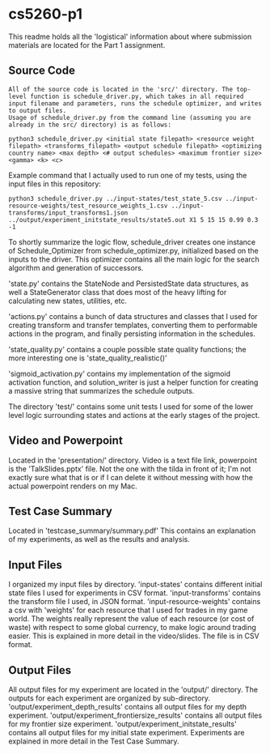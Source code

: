 # cs5260-p1

This readme holds all the 'logistical' information about where submission materials are located for the Part 1 assignment.

## Source Code
    All of the source code is located in the 'src/' directory. The top-level function is schedule_driver.py, which takes in all required input filename and parameters, runs the schedule optimizer, and writes to output files.
    Usage of schedule_driver.py from the command line (assuming you are already in the src/ directory) is as follows:

```
python3 schedule_driver.py <initial state filepath> <resource weight filepath> <transforms_filepath> <output schedule filepath> <optimizing country name> <max depth> <# output schedules> <maximum frontier size> <gamma> <k> <c>
```

Example command that I actually used to run one of my tests, using the input files in this repository:

```
python3 schedule_driver.py ../input-states/test_state_5.csv ../input-resource-weights/test_resource_weights_1.csv ../input-transforms/input_transforms1.json ../output/experiment_initstate_results/state5.out X1 5 15 15 0.99 0.3 -1
```

To shortly summarize the logic flow, schedule_driver creates one instance of Schedule_Optimizer from schedule_optimizer.py, initialized based on the inputs to the driver. This optimizer contains all the main logic for the search algorithm and generation of successors.

'state.py' contains the StateNode and PersistedState data structures, as well a StateGenerator class that does most of the heavy lifting for calculating new states, utilities, etc.

'actions.py' contains a bunch of data structures and classes that I used for creating transform and transfer templates, converting them to performable actions in the program, and finally persisting information in the schedules.

'state_quality.py' contains a couple possible state quality functions; the more interesting one is 'state_quality_realistic()'

'sigmoid_activation.py' contains my implementation of the sigmoid activation function, and solution_writer is just a helper function for creating a massive string that summarizes the schedule outputs.

The directory 'test/' contains some unit tests I used for some of the lower level logic surrounding states and actions at the early stages of the project.

## Video and Powerpoint
Located in the 'presentation/' directory. Video is a text file link, powerpoint is the 'TalkSlides.pptx' file. Not the one with the tilda in front of it; I'm not exactly sure what that is or if I can delete it without messing with how the actual powerpoint renders on my Mac.

## Test Case Summary
Located in 'testcase_summary/summary.pdf'
This contains an explanation of my experiments, as well as the results and analysis.

## Input Files
I organized my input files by directory.
'input-states' contains different initial state files I used for experiments in CSV format.
'input-transforms' contains the transform file I used, in JSON format.
'input-resource-weights' contains a csv with 'weights' for each resource that I used for trades in my game world. The weights really represent the value of each resource (or cost of waste) with respect to some global currency, to make logic around trading easier. This is explained in more detail in the video/slides. The file is in CSV format.

## Output Files
All output files for my experiment are located in the 'output/' directory. The outputs for each experiment are organized by sub-directory.
'output/experiment_depth_results' contains all output files for my depth experiment.
'output/experiment_frontiersize_results' contains all output files for my frontier size experiment.
'output/experiment_initstate_results' contains all output files for my initial state experiment.
Experiments are explained in more detail in the Test Case Summary.
